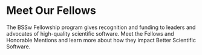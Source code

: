# Meet Our Fellows

The BSSw Fellowship program gives recognition and funding to leaders and advocates of high-quality scientific software. Meet the Fellows and Honorable Mentions and learn more about how they impact Better Scientific Software.

<!---
OpenGraph image: OG_2408_BSSwFellowships.png
Years presented: 2020, 2019, 2018
Input Fellows individually in Fellows subdirectory
--->
